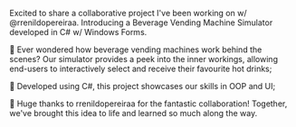 Excited to share a collaborative project I've been working on w/ @rrenildopereiraa.
Introducing a Beverage Vending Machine Simulator developed in C# w/ Windows Forms.

🔹 Ever wondered how beverage vending machines work behind the scenes? Our simulator provides a peek into the inner workings, allowing end-users to interactively select and receive their favourite hot drinks;

🔹 Developed using C#, this project showcases our skills in OOP and UI;

🔹 Huge thanks to rrenildopereiraa for the fantastic collaboration! Together, we've brought this idea to life and learned so much along the way.
